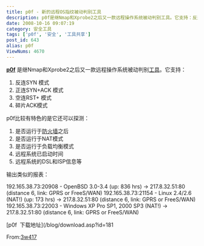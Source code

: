 ```yaml
---
title: p0f - 新的远程OS指纹被动判别工具
description: p0f是继Nmap和Xprobe2之后又一款远程操作系统被动判别工具。它支持：反连SYN模式正连SYN+ACK模式空连RST+模式碎片ACK模式
date: 2008-10-16 09:07:19
category: 安全工具
tags: ['p0f', '安全', '工具共享']
post_id: 643
alias: p0f
ViewNums: 4670
---
```


**[p0f](/blog/p0f)** 是继Nmap和Xprobe2之后又一款远程操作系统被动判别[工具](/tags/%E5%B7%A5%E5%85%B7%E5%85%B1%E4%BA%AB)。它支持：

1. 反连SYN 模式
2. 正连SYN+ACK 模式
3. 空连RST+ 模式
4. 碎片ACK模式

p0f比较有特色的是它还可以探测：

1. 是否运行于[防火墙](/tags/%E9%98%B2%E7%81%AB%E5%A2%99)之后
2. 是否运行于NAT模式
3. 是否运行于负载均衡模式
4. 远程系统已启动时间
5. 远程系统的DSL和ISP信息等

输出类似的报表：

192.165.38.73:20908 - OpenBSD 3.0-3.4 (up: 836 hrs)
-> 217.8.32.51:80 (distance 6, link: GPRS or FreeS/WAN)
192.165.38.73:21154 - Linux 2.4/2.6 (NAT!) (up: 173 hrs)
-> 217.8.32.51:80 (distance 6, link: GPRS or FreeS/WAN)
192.165.38.73:22003 - Windows XP Pro SP1, 2000 SP3 (NAT!)
-> 217.8.32.51:80 (distance 6, link: GPRS or FreeS/WAN)

[p0f  下载地址](/blog/download.asp?id=181

From:[3w417](http://hi.baidu.com/3w417/blog/item/b7d5bd36a5baa6370a55a9c2.html)

